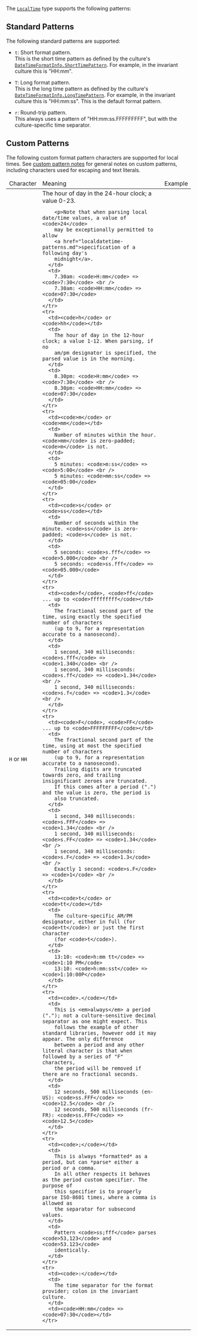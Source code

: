 The [`LocalTime`](../api/NodaTime.LocalTime.yml) type supports the following patterns:

Standard Patterns
-----------------

The following standard patterns are supported:

- `t`: Short format pattern.  
  This is the short time pattern as defined by the culture's [`DateTimeFormatInfo.ShortTimePattern`](http://msdn.microsoft.com/en-us/library/system.globalization.datetimeformatinfo.shorttimepattern.aspx). 
  For example, in the invariant culture this is "HH:mm".

- `T`: Long format pattern.  
  This is the long time pattern as defined by the culture's [`DateTimeFormatInfo.LongTimePattern`](http://msdn.microsoft.com/en-us/library/system.globalization.datetimeformatinfo.longtimepattern.aspx). 
  For example, in the invariant culture this is "HH:mm:ss". This is the default format pattern.

- `r`: Round-trip pattern.  
  This always uses a pattern of "HH:mm:ss.FFFFFFFFF", but with the culture-specific time separator.

Custom Patterns
---------------

The following custom format pattern characters are supported for local times. See [custom pattern notes](text.md#custom-patterns)
for general notes on custom patterns, including characters used for escaping and text literals.

<table>
  <thead>
    <tr>
      <td>Character</td>
      <td>Meaning</td>
      <td>Example</td>
    </tr>
  </thead>
  <tbody>
    <tr>
      <td><code>H</code> or <code>HH</code></td>
      <td>
        The hour of day in the 24-hour clock; a value 0-23.

        <p>Note that when parsing local date/time values, a value of <code>24</code>
        may be exceptionally permitted to allow
        <a href="localdatetime-patterns.md">specification of a following day's
        midnight</a>.
      </td>
      <td>
        7.30am: <code>H:mm</code> => <code>7:30</code> <br />
        7.30am: <code>HH:mm</code> => <code>07:30</code>
      </td>
    </tr>
    <tr>
      <td><code>h</code> or <code>hh</code></td>
      <td>
        The hour of day in the 12-hour clock; a value 1-12. When parsing, if no
		am/pm designator is specified, the parsed value is in the morning.
      </td>
      <td>
        8.30pm: <code>H:mm</code> => <code>7:30</code> <br />
        8.30pm: <code>HH:mm</code> => <code>07:30</code>
      </td>
    </tr>
    <tr>
      <td><code>m</code> or <code>mm</code></td>
      <td>
        Number of minutes within the hour. <code>mm</code> is zero-padded; <code>m</code> is not.
      </td>
      <td>
        5 minutes: <code>m:ss</code> => <code>5:00</code> <br />
        5 minutes: <code>mm:ss</code> => <code>05:00</code>
      </td>
    </tr>
    <tr>
      <td><code>s</code> or <code>ss</code></td>
      <td>
        Number of seconds within the minute. <code>ss</code> is zero-padded; <code>s</code> is not.
      </td>
      <td>
        5 seconds: <code>s.fff</code> => <code>5.000</code> <br />
        5 seconds: <code>ss.fff</code> => <code>05.000</code>
      </td>
    </tr>
    <tr>
      <td><code>f</code>, <code>ff</code> ... up to <code>fffffffff</code></td>
      <td>
        The fractional second part of the time, using exactly the specified number of characters
		(up to 9, for a representation accurate to a nanosecond).
      </td>
      <td>
        1 second, 340 milliseconds: <code>s.fff</code> => <code>1.340</code> <br />
        1 second, 340 milliseconds: <code>s.ff</code> => <code>1.34</code> <br />
        1 second, 340 milliseconds: <code>s.f</code> => <code>1.3</code> <br />
      </td>
    </tr>
    <tr>
      <td><code>F</code>, <code>FF</code> ... up to <code>FFFFFFFFF</code></td>
      <td>
        The fractional second part of the time, using at most the specified number of characters
		(up to 9, for a representation accurate to a nanosecond).
		Trailing digits are truncated towards zero, and trailing insignificant zeroes are truncated.
		If this comes after a period (".") and the value is zero, the period is
		also truncated.
      </td>
      <td>
        1 second, 340 milliseconds: <code>s.FFF</code> => <code>1.34</code> <br />
        1 second, 340 milliseconds: <code>s.FF</code> => <code>1.34</code> <br />
        1 second, 340 milliseconds: <code>s.F</code> => <code>1.3</code> <br />
        Exactly 1 second: <code>s.F</code> => <code>1</code> <br />
      </td>
    </tr>
	<tr>
      <td><code>t</code> or <code>tt</code></td>
	  <td>
	    The culture-specific AM/PM designator, either in full (for <code>tt</code>) or just the first character
		(for <code>t</code>).
	  </td>
      <td>
	    13:10: <code>h:mm tt</code> => <code>1:10 PM</code>
	    13:10: <code>h:mm:sst</code> => <code>1:10:00P</code>
      </td>
	</tr>
	<tr>
	  <td><code>.</code></td>
	  <td>
	    This is <em>always</em> a period ("."); not a culture-sensitive decimal separator as one might expect. This
		follows the example of other standard libraries, however odd it may appear. The only difference
		between a period and any other literal character is that when followed by a series of "F" characters,
		the period will be removed if there are no fractional seconds.
      </td>
	  <td>
	    12 seconds, 500 milliseconds (en-US): <code>ss.FFF</code> => <code>12.5</code> <br />
	    12 seconds, 500 milliseconds (fr-FR): <code>ss.FFF</code> => <code>12.5</code>
      </td>
	</tr>
    <tr>
      <td><code>;</code></td>
      <td>
        This is always *formatted* as a period, but can *parse* either a period or a comma.
        In all other respects it behaves as the period custom specifier. The purpose of
        this specifier is to properly parse ISO-8601 times, where a comma is allowed as
        the separator for subsecond values.
      </td>
      <td>
        Pattern <code>ss;fff</code> parses <code>53,123</code> and <code>53.123</code>
        identically.
      </td>
    </tr>
    <tr>
      <td><code>:</code></td>
      <td>
        The time separator for the format provider; colon in the invariant culture.
      </td>
      <td><code>HH:mm</code> => <code>07:30</code></td>
    </tr>
  </tbody>
    
</table>
